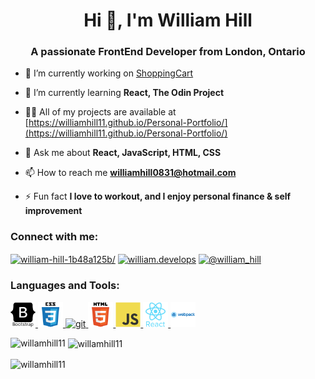 <h1 align="center">Hi 👋, I'm William Hill</h1>
<h3 align="center">A passionate FrontEnd Developer from London, Ontario</h3>

- 🔭 I’m currently working on [ShoppingCart](https://guileless-strudel-fd9241.netlify.app/)

- 🌱 I’m currently learning **React, The Odin Project**

- 👨‍💻 All of my projects are available at [https://williamhill11.github.io/Personal-Portfolio/](https://williamhill11.github.io/Personal-Portfolio/)

- 💬 Ask me about **React, JavaScript, HTML, CSS**

- 📫 How to reach me **williamhill0831@hotmail.com**

- ⚡ Fun fact **I love to workout, and I enjoy personal finance & self improvement**

<h3 align="left">Connect with me:</h3>
<p align="left">
<a href="https://linkedin.com/in/william-hill-1b48a125b/" target="blank"><img align="center" src="https://raw.githubusercontent.com/rahuldkjain/github-profile-readme-generator/master/src/images/icons/Social/linked-in-alt.svg" alt="william-hill-1b48a125b/" height="30" width="40" /></a>
<a href="https://instagram.com/william.develops" target="blank"><img align="center" src="https://raw.githubusercontent.com/rahuldkjain/github-profile-readme-generator/master/src/images/icons/Social/instagram.svg" alt="william.develops" height="30" width="40" /></a>
<a href="https://www.youtube.com/c/@william_hill" target="blank"><img align="center" src="https://raw.githubusercontent.com/rahuldkjain/github-profile-readme-generator/master/src/images/icons/Social/youtube.svg" alt="@william_hill" height="30" width="40" /></a>
</p>

<h3 align="left">Languages and Tools:</h3>
<p align="left"> <a href="https://getbootstrap.com" target="_blank" rel="noreferrer"> <img src="https://raw.githubusercontent.com/devicons/devicon/master/icons/bootstrap/bootstrap-plain-wordmark.svg" alt="bootstrap" width="40" height="40"/> </a> <a href="https://www.w3schools.com/css/" target="_blank" rel="noreferrer"> <img src="https://raw.githubusercontent.com/devicons/devicon/master/icons/css3/css3-original-wordmark.svg" alt="css3" width="40" height="40"/> </a> <a href="https://git-scm.com/" target="_blank" rel="noreferrer"> <img src="https://www.vectorlogo.zone/logos/git-scm/git-scm-icon.svg" alt="git" width="40" height="40"/> </a> <a href="https://www.w3.org/html/" target="_blank" rel="noreferrer"> <img src="https://raw.githubusercontent.com/devicons/devicon/master/icons/html5/html5-original-wordmark.svg" alt="html5" width="40" height="40"/> </a> <a href="https://developer.mozilla.org/en-US/docs/Web/JavaScript" target="_blank" rel="noreferrer"> <img src="https://raw.githubusercontent.com/devicons/devicon/master/icons/javascript/javascript-original.svg" alt="javascript" width="40" height="40"/> </a> <a href="https://reactjs.org/" target="_blank" rel="noreferrer"> <img src="https://raw.githubusercontent.com/devicons/devicon/master/icons/react/react-original-wordmark.svg" alt="react" width="40" height="40"/> </a> <a href="https://webpack.js.org" target="_blank" rel="noreferrer"> <img src="https://raw.githubusercontent.com/devicons/devicon/d00d0969292a6569d45b06d3f350f463a0107b0d/icons/webpack/webpack-original-wordmark.svg" alt="webpack" width="40" height="40"/> </a> </p>

<p><img align="left" src="https://github-readme-stats.vercel.app/api/top-langs?username=willamhill11&show_icons=true&locale=en&layout=compact" alt="willamhill11" /></p>

<p>&nbsp;<img align="center" src="https://github-readme-stats.vercel.app/api?username=willamhill11&show_icons=true&locale=en" alt="willamhill11" /></p>

<p><img align="center" src="https://github-readme-streak-stats.herokuapp.com/?user=willamhill11&" alt="willamhill11" /></p>

